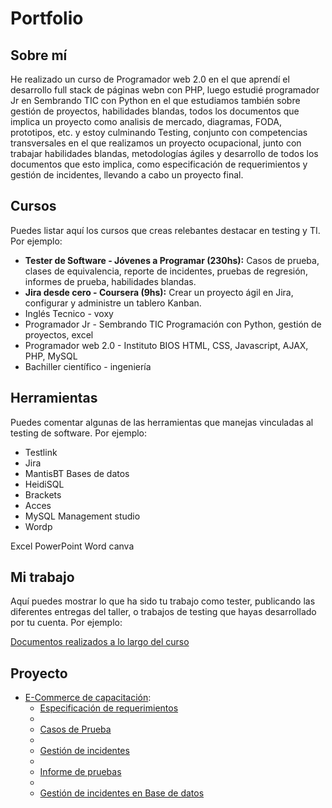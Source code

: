 # Portfolio
## Sobre mí
He realizado un curso de Programador web 2.0 en el 
que aprendí el desarrollo full stack de páginas webn con PHP,
luego estudié programador Jr en Sembrando TIC con Python en el 
que estudiamos también sobre gestión de proyectos, habilidades blandas, 
todos los documentos que implica un proyecto como analisis de mercado, diagramas, 
FODA, prototipos, etc. y estoy culminando Testing, conjunto con competencias transversales 
en el que realizamos un proyecto ocupacional, junto con trabajar habilidades blandas,
metodologías ágiles y desarrollo de todos los documentos que esto implica, como especificación
de requerimientos y gestión de incidentes, llevando a cabo un proyecto final.

## Cursos
Puedes listar aquí los cursos que creas relebantes destacar en testing y TI. Por ejemplo:
* **Tester de Software - Jóvenes a Programar (230hs):** Casos de prueba, clases de equivalencia, reporte de incidentes, pruebas de regresión, informes de prueba, habilidades blandas.
*  **Jira desde cero - Coursera (9hs):** Crear un proyecto ágil en Jira, configurar y administre un tablero Kanban.
*  Inglés Tecnico - voxy
* Programador Jr -  Sembrando TIC  Programación con Python, gestión de proyectos, excel 
* Programador web 2.0 - Instituto BIOS HTML, CSS, Javascript, AJAX, PHP, MySQL
* Bachiller científico - ingeniería 


## Herramientas
Puedes comentar algunas de las herramientas que manejas vinculadas al testing de software. Por ejemplo:
* Testlink
* Jira
* MantisBT
Bases de datos
* HeidiSQL
* Brackets
* Acces
* MySQL Management studio
* Wordp

Excel
PowerPoint
Word
canva

## Mi trabajo
Aquí puedes mostrar lo que ha sido tu trabajo como tester, publicando las diferentes entregas del taller, o trabajos de testing que hayas desarrollado por tu cuenta. Por ejemplo:

[Documentos realizados a lo largo del curso](https://drive.google.com/drive/folders/1YoeavIoHM5rpdzKraIPrmP5u6wzO9Qk6?usp=sharing)

## Proyecto
* [E-Commerce de capacitación](https://japceibal.github.io/e-mercado-TESTING/index.html):
  * [Especificación de requerimientos](https://docs.google.com/document/d/1qoG5_-KqhyhtFrWrkxfn1c9beztVIzmz/edit?usp=sharing&ouid=104416712741261238853&rtpof=true&sd=true)
  * 
  * [Casos de Prueba](https://docs.google.com/spreadsheets/d/1E1f-vexsdEmlfcWCqmqkKQD_YXTYU3Dj/edit?usp=sharing&ouid=104416712741261238853&rtpof=true&sd=true)
  * 
  * [Gestión de incidentes](https://docs.google.com/spreadsheets/d/1q40hsX6h8iAGNe6BxF4b7HVn3fXviwLf/edit?usp=sharing&ouid=104416712741261238853&rtpof=true&sd=true)
  * 
  * [Informe de pruebas](https://docs.google.com/document/d/1mQ9Jc_QJ7ZjiHnmNZLU38voC-qWLKH21/edit?usp=sharing&ouid=104416712741261238853&rtpof=true&sd=true)
  * 
  * [Gestión de incidentes en Base de datos](https://docs.google.com/spreadsheets/d/14bNyUwcS5AKQLdBUW9Z3s_RzQRZ_ocpy/edit?usp=sharing&ouid=104416712741261238853&rtpof=true&sd=true)
